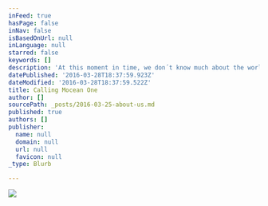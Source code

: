 ```yaml
---
inFeed: true
hasPage: false
inNav: false
isBasedOnUrl: null
inLanguage: null
starred: false
keywords: []
description: 'At this moment in time, we don´t know much about the worlds ocean. We know that a lot of ocean knowledge and insight has been gathered for many years and is gathered right now. But this information is only accessible for about 1% of the worlds population. Many of you in need, cannot access it. Many of you with access, cannot make sense of it because it only represents a fraction of the needed ocean picture. The rest of the information is locked in various, unaccessible places for you. IMAGINE TOMORROW you would have access to all information about the worlds ocean = 70% of Planet Earth… 1. You now better understand climate change implications and its effects on extreme weather events. It empowers you to develop predictive and condition based lifesaving solutions for all of us. 2. You now better understand the geological, meteorological and ecological mechanisms. It empowers you to develop solutions that protect and nurture the marine environment. 3. You now better understand how to optimise energy production in - and resource extraction from the ocean. It empowers you to develop new solutions and markets providing food, materials, energy, medicine, etc. from oceans whilst land based resources are depleting. 4.) All of us now have access to knowledge and insights about 70% of Planet Earth. We are empowered to protect the people, the environment and to develop solutions that provide needed resources. This is for us, our children and future generations to come. REALISE TODAY you can be part of making this happen. To all of you Earthlings ... a) collecting ocean data: You now can submit your ocean data collection into a shared ocean data knowledge platform. You are able to in return generate new revenue streams from an increasingly larger audience accessing your data. b) ... currently in need of ocean data: You soon can access the largest ocean data depository via a suite of underwater applications. You are able to outsource data and analysis at a fraction of your current costs. c) ... with a passion for marine geology, - biology, -chemistry, - physics & d) ... with a passion for data science, artificial intelligence, statistical data analytics, software Front end - & Backend development: You now can join forces to solve one of the last mysteries on this planet - Demystifying the worlds ocean and ensuring a sustainable management of its resources for all Earthlings. THE WORLD IS MOVING - WE ARE MOVING - ARE YOU MOVING WITH US? :: Mocean One :: By Earthlings'
datePublished: '2016-03-28T18:37:59.923Z'
dateModified: '2016-03-28T18:37:59.522Z'
title: Calling Mocean One
author: []
sourcePath: _posts/2016-03-25-about-us.md
published: true
authors: []
publisher:
  name: null
  domain: null
  url: null
  favicon: null
_type: Blurb

---
```

![](https://the-grid-user-content.s3-us-west-2.amazonaws.com/7b9bbb6a-ef1c-4bf9-a690-4b8e04b06387.jpg)